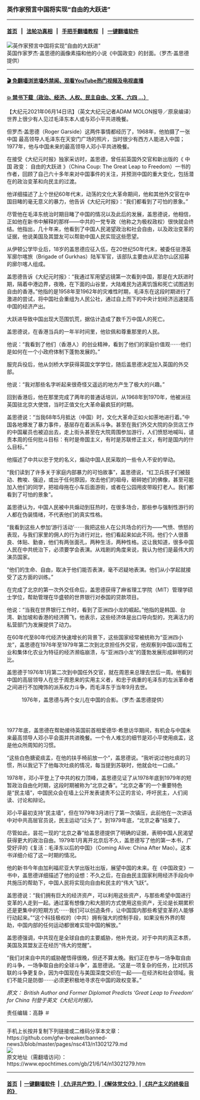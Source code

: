 ### 英作家预言中国将实现“自由的大跃进”
------------------------

#### [首页](https://github.com/gfw-breaker/banned-news3/blob/master/README.md) &nbsp;&nbsp;|&nbsp;&nbsp; [法轮功真相](https://github.com/begood0513/basic/blob/master/README.md)  &nbsp;&nbsp;|&nbsp;&nbsp; [手把手翻墙教程](https://github.com/gfw-breaker/guides/wiki)  &nbsp;&nbsp;|&nbsp;&nbsp; [一键翻墙软件](https://github.com/gfw-breaker/nogfw/blob/master/README.md)  



<div><img alt="英作家预言中国将实现“自由的大跃进”" class="attachment-djy_600_400 size-djy_600_400 wp-post-image" src="https://i.epochtimes.com/assets/uploads/2021/06/id13021285-80132f6830f839f307b7997520609fda-e1623135321365-600x400.jpg"/>
<div class="caption">
 英国作家罗杰‧盖思德的画像素描和他的小说《中国政变》的封面。（罗杰‧盖思德提供）
</div></div><hr/>

#### [ 🎬  免翻墙浏览墙外禁闻、观看YouTube热门视频及电视直播](https://github.com/gfw-breaker/HelloWorld)

#### [ 💥  禁书下载（政治、经济、人权、民主自由、文革、六四 ...）](https://github.com/gfw-breaker/books/blob/master/README.md)

<div><p>
 【大纪元2021年06月14日讯】（英文大纪元记者ADAM MOLON报导／原泉编译）世界上很少有人见过毛泽东本人或与邓小平共进晚餐。
</p>
<p>
 但罗杰‧盖思德（Roger Garside）这两件事情都经历了，1968年，他拍摄了一张
 <ok href="https://www.epochtimes.com/gb/tag/%E4%B8%AD%E5%9B%BD.html">
  中国
 </ok>
 最高领导人毛泽东在天安门广场的照片，当时很少有西方人能进入中国；1977年，他与中国未来的最高领导人邓小平共进晚餐。
</p>
<p>
 在接受《大纪元时报》独家采访时，盖思德，曾任前英国外交官和新出版的《
 <ok href="https://www.epochtimes.com/gb/tag/%E4%B8%AD%E5%9B%BD.html">
  中国
 </ok>
 政变：
 <ok href="https://www.epochtimes.com/gb/tag/%E8%87%AA%E7%94%B1%E7%9A%84%E5%A4%A7%E8%B7%83%E8%BF%9B.html">
  自由的大跃进
 </ok>
 》（China Coup: The Great Leap to Freedom）一书的作者，回顾了自己六十多年来对中国事件的关注，并预测中国的重大变化，包括潜在的政治变革和向民主的过渡。
</p>
<p>
 他详细描述了上个世纪60年代末，动荡的文化大革命期间，他和其他外交官在中国目睹的毫无意义的暴力，他告诉《大纪元时报》：“我们都看到了可怕的景象。”
</p>
<p>
 尽管他在毛泽东统治时期目睹了中国的情况以及此后的发展，盖思德说，他相信，正如他在新书中解释的那样——中共的一党专政（他称之为极权政权）很快就会终结。他指出，几十年来，他看到了中国人民渴望政治和社会自由，以及政治变革的证据，他说美国及其盟友可以帮助中国人民实现这些愿望。
</p>
<p>
 从伊顿公学毕业后，18岁的盖思德应征入伍，在20世纪50年代末，被委任驻港英军廓尔喀旅（Brigade of Gurkhas）陆军军官，该部队主要由从尼泊尔山区招募的廓尔喀人组成。
</p>
<p>
 盖思德告诉《大纪元时报》：“我通过军用望远镜第一次看到中国，那是在大跃进时期，隔着中港边界，夜晚，在下面的山谷里，大陆难民为逃离饥饿和死亡试图逃到自由的香港。”他指的是1958年至1962年的灾难性时期，毛泽东在这段时期进行了激进的尝试，将中国社会重组为人民公社，通过自上而下的中央计划经济迅速提高中国的经济产出。
</p>
<p>
 大跃进导致中国出现大范围饥荒，据估计造成了数千万中国人的死亡。
</p>
<p>
 盖思德说，在香港当兵的一年半时间里，他钦佩和尊重那里的人民。
</p>
<p>
 他说：“我看到了他们（香港人）的创业精神，看到了他们的家庭价值观⋯⋯他们是如何在一个小政府体制下蓬勃发展的。”
</p>
<p>
 服完兵役后，他从剑桥大学获得英国文学学位，随后盖思德决定加入英国的外交部。
</p>
<p>
 他说：“我对那些名字听起来很奇怪又遥远的地方产生了极大的兴趣。”
</p>
<p>
 回到香港后，他在那里完成了两年的普通话培训，从1968年到1970年，他被派往英国驻北京大使馆，当时正值文化大革命最疯狂的时期。
</p>
<p>
 盖思德说：“当我68年5月抵达（中国）时，文化大革命正如火如荼地进行着。”中国各地爆发了暴力事件，基层存在着派系斗争。甚至在我们外交大院的杂货店工作的中国雇员也被迫出去，走上街头甚至在大院周围参加游行，人们愤怒地喊叫，谴责本周的任何批斗目标：有时是帝国主义，有时是苏联修正主义，有时是国内的什么目标。”
</p>
<p>
 他描述了中共以忠于党的名义，煽动中国人民采取的一些令人不安的举动。
</p>
<p>
 “我们读到了许多关于家庭内部暴力的可怕故事”，盖思德说，“红卫兵孩子们被鼓动、教唆、强迫，或出于任何原因，攻击他们的祖母，砸碎她们的佛像，甚至可能加入他们的同学，把祖母拖在小车后面游街，或者在公园用皮带殴打老人。我们都看到了可怕的景象”。
</p>
<p>
 盖思德认为，中国人民被中共煽动到狂热时，在很多场合，那些参与强制性游行的人都在伪装情绪，不代表他们的真实性格。
</p>
<p>
 “我看到这些人参加‘游行活动’⋯⋯我把这些人在公共场合的行为——气愤、愤怒的表现，与我们家里的佣人的行为进行对比，他们看起来如此不同。他们个人很善良、体贴、勤奋，他们有两张面孔，两种生活，两种性格。这让我知道，很多中国人民在中共统治下，必须要学会表演。从戏剧的角度来说，我认为他们是最伟大的演员国家。
</p>
<p>
 “他们的生命、自由，取决于他们能否表演，毫不迟疑地表演。他们从小学起就接受了这方面的训练。”
</p>
<p>
 在完成了北京的第一次外交任命后，盖思德获得了麻省理工学院（MIT）管理学硕士学位，帮助管理在华盛顿的世界银行对泰国的贷款项目。
</p>
<p>
 他说：“当我在世界银行工作时，看到了亚洲四小龙的崛起。”他指的是韩国、台湾、新加坡和香港的经济腾飞，他表示，这些经济体是出口导向型的，充满活力的私营部门为发展提供了动力。
</p>
<p>
 在60年代至80年代经济快速增长的背景下，这些国家经常被统称为“亚洲四小龙”，盖思德在1976年至1979年第二次到北京担任外交官，他观察到中国以国有工业和集体化农业为特征的经济濒临崩溃，与“亚洲四小龙”的蓬勃发展形成鲜明的对比。
</p>
<p>
 盖思德于1976年1月第二次到中国任外交官，就在周恩来总理去世后一周。他看到中国的高层领导人在忠于周恩来的实用主义者，和忠于病重的毛泽东的左派革命者之间进行不加掩饰的派系权力斗争，而毛泽东于当年9月去世。
</p>
<figure aria-describedby="caption-attachment-13021310" class="wp-caption aligncenter" id="attachment_13021310" style="width: 451px">
 <ok href="https://i.epochtimes.com/assets/uploads/2021/06/id13021310-Garside-4-Qingming-April-1976-RRG-with-daughters-2-600x755.jpg" target="_blank">
  <img alt="" class="wp-image-13021310" src="https://i.epochtimes.com/assets/uploads/2021/06/id13021310-Garside-4-Qingming-April-1976-RRG-with-daughters-2-600x755-600x755.jpg"/>
 </ok>
 <br/><figcaption class="wp-caption-text" id="caption-attachment-13021310">
  1976年，盖思德与两个女儿在中国的合影。（罗杰‧盖思德提供）
 </figcaption><br/>
</figure><br/>
<p>
 1977年底，盖思德在帮助接待英国前首相爱德华‧希思访华期间，有机会与中国未来最高领导人邓小平会面并共进晚餐。一个令人难忘的细节是邓小平使用痰盂，这是他众所周知的习惯。
</p>
<p>
 “这些白色搪瓷痰盂，在他的扶手椅前放一个”，盖思德说。“我听说过他吐痰的习惯，所以我记下了他每次吐痰的情况，每当提到苏联时，他就会吐一口痰。”
</p>
<p>
 1978年，邓小平登上了中共的权力顶峰，盖思德见证了从1978年底到1979年的短暂政治自由化时期，这段时期被称为“北京之春”。“北京之春”的一个重要特色是“民主墙”，中国民众会在墙上公开发表谴责不公正的言论，呼吁民主，人们阅读、讨论和辩论。
</p>
<p>
 邓小平最初支持“民主墙”，但在1979年3月进行了第一次镇压，此前他在一次讲话中对中共高层官员说，民主运动“过头了”。到1979年底，“北京之春”结束了。
</p>
<p>
 尽管如此，昙花一现的“北京之春”给盖思德提供了明确的证据，表明中国人民渴望获得更大的政治自由。1979年1月离开北京后不久，盖思德写了他的第一本书，广受好评的《复活：毛泽东以后的中国》（Coming Alive: China After Mao）。这本书详细介绍了这一时期的情况。
</p>
<p>
 他的新书今年由加利福尼亚大学出版社出版，展望中国的未来。在《中国政变》一书中，盖思德详细描述了他的设想：不久之后，在自由民主国家利用经济手段向中共施压的帮助下，中国人民将实现向自由和民主的“伟大飞跃”。
</p>
<p>
 盖思德说：“我们拥有巨大的经济资产，可以利用这些资产，与那些希望中国进行变革的人走到一起。通过富有想像力和大胆的方式使用这些资产，无论是长期累积还是更集中的短期方式⋯⋯我们可以创造条件，让中国国内那些希望变革的人能够行动起来。”“这个科技极权的（中共）拥有强大的控制手段，如果没有外界的帮助，中国内部的任何运动都很难实现中国的解放。”
</p>
<p>
 盖思德强调，中共现在是全球自由的主要威胁，他补充说，对于中共的真正本质，美国及其盟友正在经历“伟大的觉醒”。
</p>
<p>
 “我们对来自中共的威胁醒悟得很晚，但还不算太晚。我们正在参与一场争取自由的斗争，一场争取自由的全球斗争”，盖思德说。“这是一项复杂的任务，比对抗苏联的斗争更复杂，因为中国现在与美国深度交织在一起——在经济和社会领域。我们不能只是防御⋯⋯必须更积极地寻求在中国的政权变革。”
</p>
<p>
 <em>
  原文：
  <ok href="https://www.theepochtimes.com/british-author-and-former-diplomat-predicts-great-leap-to-freedom-for-china_3848668.html">
   British Author and Former Diplomat Predicts ‘Great Leap to Freedom’ for China
  </ok>
  刊登于英文《大纪元时报》。
 </em>
</p>
<p>
 责任编辑：高静 ＃
</p>
</div>
<hr/>
手机上长按并复制下列链接或二维码分享本文章：<br/>
https://github.com/gfw-breaker/banned-news3/blob/master/pages/nsc413/n13021279.md <br/>
<a href='https://github.com/gfw-breaker/banned-news3/blob/master/pages/nsc413/n13021279.md'><img src='https://github.com/gfw-breaker/banned-news3/blob/master/pages/nsc413/n13021279.md.png'/></a> <br/>
原文地址（需翻墙访问）：https://www.epochtimes.com/gb/21/6/14/n13021279.htm


------------------------
#### [首页](https://github.com/gfw-breaker/banned-news3/blob/master/README.md) &nbsp;|&nbsp; [一键翻墙软件](https://github.com/gfw-breaker/nogfw/blob/master/README.md) &nbsp;| [《九评共产党》](https://github.com/gfw-breaker/9ping.md/blob/master/README.md#九评之一评共产党是什么) | [《解体党文化》](https://github.com/gfw-breaker/jtdwh.md/blob/master/README.md) | [《共产主义的终极目的》](https://github.com/gfw-breaker/gczydzjmd.md/blob/master/README.md)


<img src='http://gfw-breaker.win/banned-news3/pages/nsc413/n13021279.md' width='0px' height='0px'/>